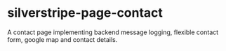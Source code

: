 silverstripe-page-contact
=========================

A contact page implementing backend message logging, flexible contact form, google map and contact details. 
